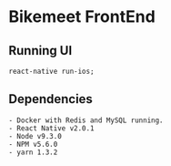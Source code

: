 # Bikemeet FrontEnd

## Running UI

    react-native run-ios;

## Dependencies

    - Docker with Redis and MySQL running.
    - React Native v2.0.1
    - Node v9.3.0
    - NPM v5.6.0
    - yarn 1.3.2
